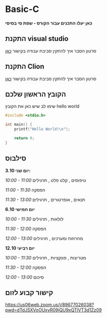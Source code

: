# Basic-C
**כאן יעלו התכנים עבור הקורס - שפת סי בסיסי**

## התקנת visual studio
סרטון הסבר איך להתקין סביבת עבודה
בקישור [כאן](https://youtu.be/pakQGkmGDRE)

## התקנת Clion
סרטון הסבר איך להתקין סביבת עבודה בקישור [כאן](https://us06web.zoom.us/rec/play/nrfjpk5Nbl-aEyg5_PawoozTyECtZi17Z0SH_vIk4x6RHkCXe1yqAtSD046nKTgHWJTOHTmR7w7oMBL4.f8aJ32AxfU1UMVn9?continueMode=true)

## הקובץ הראשון שלכם
שימו לב שיש כאן את הקובץ 
hello world
```c
#include <stdio.h>

int main() {
	printf("Hello World!\n");

	return 0;
}
```

## סילבוס
**3.10 יום שני:**

_10:00 - 11:00_
טיפוסים
, קלט פלט
, תרגילים

_11:00 - 11:30_
הפסקה

_11:30 - 13:00_
תנאים
, אופרטורים
, תרגילים


**6.10 יום חמישי**

_10:00 - 11:30_
לולאות
, תרגילים

_11:30 - 12:00_
הפסקה

_12:00 - 13:00_
מחרוזות ומערכים
, תרגילים

**12.10 יום רביעי**

_10:00 - 11:30_
מטריצות
, פונקציות
, תרגילים

_11:30 - 12:00_
הפסקה

_12:00 - 13:00_
סיכום


## קישור קבוע לזום

https://us06web.zoom.us/j/89677026038?pwd=dTdJSXVoOUxyR09jQU9xQTlVT3d1Zz09
